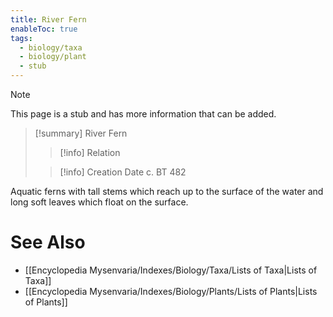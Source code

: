 ```yaml
---
title: River Fern
enableToc: true
tags:
  - biology/taxa
  - biology/plant
  - stub
---
```


> [!note]
> This page is a stub and has more information that can be added.

> [!summary] River Fern
> > [!info] Relation
>
> > [!info] Creation Date
> > c. BT 482

Aquatic ferns with tall stems which reach up to the surface of the water and long soft leaves which float on the surface.

# See Also
- [[Encyclopedia Mysenvaria/Indexes/Biology/Taxa/Lists of Taxa|Lists of Taxa]]
- [[Encyclopedia Mysenvaria/Indexes/Biology/Plants/Lists of Plants|Lists of Plants]]
